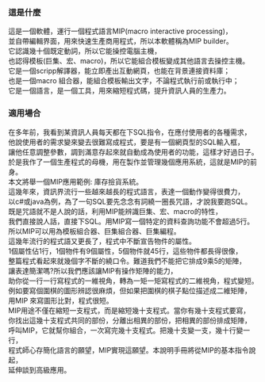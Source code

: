 ### 這是什麼 <br>
這是一個軟體，運行一個程式語言MIP(macro interactive processing)， <br>
並自帶編輯界面，用來快速生產商用程式，所以本軟體稱為MIP builder。 <br>
它認識幾十個既定動詞，所以它能操控電腦主機， <br>
也認得模板(巨集、宏、macro)，所以它能組合模板變成其他語言去操控主機。 <br>
它是一個scripp解譯器，能立即產出互動網頁，也能在背景連接資料庫； <br>
也是一個macro 組合器，能組合模板輸出文字，不論程式執行前或執行中； <br>
它是一個語言，是一個工具，用來縮短程式碼，提升資訊人員的生產力。 <br>
### 適用場合 <br>
在多年前，我看到某資訊人員每天都在下SQL指令，在應付使用者的各種需求， <br>
他說使用者的需求變來變去很難寫成程式，要是有一個網頁型的SQL輸入框， <br>
讓他任意調整參數，調到滿意存起來就自動成為使用者的功能，這樣才好過日子。 <br>
於是我作了一個生產程式的母機，用在製作並管理幾個應用系統，這就是MIP的前身。 <br>
本文將舉一個MIP應用範例: 庫存撿貨系統。 <br>
這幾年來，資訊界流行一些越來越長的程式語言，表達一個動作變得很費力， <br>
以c#或java為例，為了一句SQL要先念念有詞繞一圈長咒語，才說我要跑SQL。 <br>
既是咒語就不是人說的話，利用MIP能辨識巨集、宏、macro的特性， <br>
我們直接說人話，直接下SQL。用MIP寫一個特定的資料查詢功能不會超過5行。 <br>
所以MIP可以用為模板組合器、巨集組合器、巨集編程。 <br>
這幾年流行的程式語又更長了，程式中不斷宣告物件的屬性。 <br>
1個屬性佔1行，1個物件有9個屬性，5個物件就45行，這些物件都長得很像， <br>
整篇程式看起來就幾個字不斷的繞口令。難道我們不能把它排成9乘5的矩陣， <br>
讓表達簡潔嗎?所以我們應該讓MIP有操作矩陣的能力， <br>
助你從一行一行寫程式的一維視角，轉為一矩一矩寫程式的二維視角，程式變短。 <br>
例如要寫個圍棋的圖形辨認很麻煩，但如果把圍棋的棋子點位描述成二維矩陣， <br>
用MIP 來寫圖形比對，程式很短。 <br>
MIP用途不僅在縮短一支程式，而是縮短幾十支程式。當你有幾十支程式要寫， <br>
你找出這幾十支程式共同的部份，分離出相異的部份，把相異的部份排成矩陣， <br>
呼叫MIP，它就幫你組合，一次寫完幾十支程式。把幾十支變一支，幾十行變一行， <br>
程式師心存簡化語言的願望，MIP實現這願望。本說明手冊將從MIP的基本指令說起， <br>
延伸談到高級應用。 <br>
